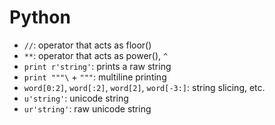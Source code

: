 # Python

- `//`: operator that acts as floor()
- `**`: operator that acts as power(), `^`
- `print r'string'`: prints a raw string
- `print """\` + `"""`: multiline printing
- `word[0:2]`, `word[:2]`, `word[2]`, `word[-3:]`: string slicing, etc.
- `u'string'`: unicode string
- `ur'string'`: raw unicode string
